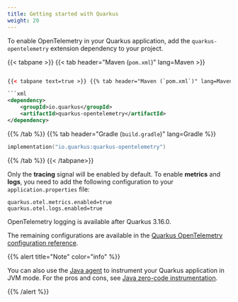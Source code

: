 ```yaml
---
title: Getting started with Quarkus
weight: 20
---
```


To enable OpenTelemetry in your Quarkus application, add the
`quarkus-opentelemetry` extension dependency to your project.

{{< tabpane >}} {{< tab header="Maven (`pom.xml`)" lang=Maven >}}

````xml

{{< tabpane text=true >}} {{% tab header="Maven (`pom.xml`)" lang=Maven %}}

```xml
<dependency>
    <groupId>io.quarkus</groupId>
    <artifactId>quarkus-opentelemetry</artifactId>
</dependency>
````

{{% /tab %}} {{% tab header="Gradle (`build.gradle`)" lang=Gradle %}}

```kotlin
implementation("io.quarkus:quarkus-opentelemetry")
```

{{% /tab %}} {{< /tabpane>}}

Only the **tracing** signal will be enabled by default. To enable **metrics**
and **logs**, you need to add the following configuration to your
`application.properties` file:

```properties
quarkus.otel.metrics.enabled=true
quarkus.otel.logs.enabled=true
```

OpenTelemetry logging is available after Quarkus 3.16.0.

The remaining configurations are available in the
[Quarkus OpenTelemetry configuration reference](https://quarkus.io/guides/opentelemetry#configuration-reference).

{{% alert title="Note" color="info" %}}

You can also use the [Java agent](../../agent) to instrument your Quarkus
application in JVM mode. For the pros and cons, see
[Java zero-code instrumentation](..).

{{% /alert %}}
